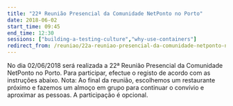 ```yaml
---
title: "22ª Reunião Presencial da Comunidade NetPonto no Porto"
date: 2018-06-02
start_time: 09:45
end_time: 12:30
sessions: ["building-a-testing-culture","why-use-containers"]
redirect_from: /reuniao/22a-reuniao-presencial-da-comunidade-netponto-no-porto/
---
```

No dia 02/06/2018 será realizada a 22ª Reunião Presencial da Comunidade NetPonto no Porto. Para participar, efectue o registo de acordo com as instruções abaixo.
Nota: Ao final da reunião, escolhemos um restaurante próximo e fazemos um almoço em grupo para continuar o convívio e aproximar as pessoas. A participação é opcional.